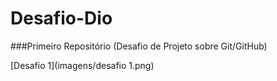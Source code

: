 # Desafio-Dio

###Primeiro Repositório (Desafio de Projeto sobre Git/GitHub)

[Desafio 1](imagens/desafio 1.png)


